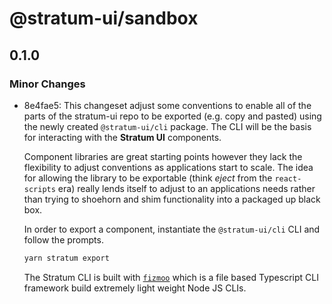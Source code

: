 # @stratum-ui/sandbox

## 0.1.0

### Minor Changes

- 8e4fae5: This changeset adjust some conventions to enable all of the parts of the stratum-ui repo to be exported (e.g. copy and pasted) using the newly created `@stratum-ui/cli` package. The CLI will be the basis for interacting with the **Stratum UI** components.

  Component libraries are great starting points however they lack the flexibility to adjust conventions as applications start to scale. The idea for allowing the library to be exportable (think _eject_ from the `react-scripts` era) really lends itself to adjust to an applications needs rather than trying to shoehorn and shim functionality into a packaged up black box.

  In order to export a component, instantiate the `@stratum-ui/cli` CLI and follow the prompts.

  ```txt
  yarn stratum export
  ```

  The Stratum CLI is built with [`fizmoo`](https://fizmoo.greenflash.digital) which is a file based Typescript CLI framework build extremely light weight Node JS CLIs.
